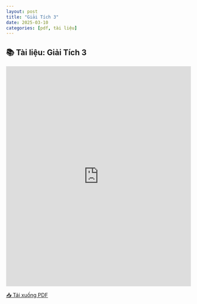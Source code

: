 ```yaml
---
layout: post
title: "Giải Tích 3"
date: 2025-03-10
categories: [pdf, tài liệu]
---
```


## 📚 Tài liệu: Giải Tích 3

<iframe 
    src="https://docs.google.com/viewerng/viewer?url=https://raw.githubusercontent.com/ntrThanh/blog/master/assets/files/Gi%E1%BA%A3i%20T%C3%ADch%203.pdf&embedded=true" 
    style="width: 100%; height: 600px;" 
    frameborder="0">
</iframe>

[📥 Tải xuống PDF](https://raw.githubusercontent.com/ntrThanh/blog/master/assets/files/Gi%E1%BA%A3i%20T%C3%ADch%203.pdf)

